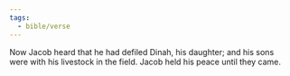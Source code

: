 ```yaml
---
tags:
  - bible/verse
---
```

Now Jacob heard that he had defiled Dinah, his daughter; and his sons were with his livestock in the field. Jacob held his peace until they came.